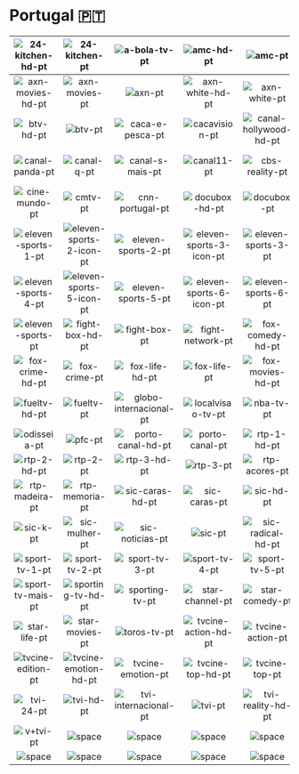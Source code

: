 # Portugal 🇵🇹

| ![24-kitchen-hd-pt] | ![24-kitchen-pt] | ![a-bola-tv-pt] | ![amc-hd-pt] | ![amc-pt] | ![axn-hd-pt] |
|:---:|:---:|:---:|:---:|:---:|:---:|
| ![axn-movies-hd-pt] | ![axn-movies-pt] | ![axn-pt] | ![axn-white-hd-pt] | ![axn-white-pt] | ![biggs-pt] |
| ![btv-hd-pt] | ![btv-pt] | ![caca-e-pesca-pt] | ![cacavision-pt] | ![canal-hollywood-hd-pt] | ![canal-hollywood-pt] |
| ![canal-panda-pt] | ![canal-q-pt] | ![canal-s-mais-pt] | ![canal11-pt] | ![cbs-reality-pt] | ![cine-mundo-hd-pt] |
| ![cine-mundo-pt] | ![cmtv-pt] | ![cnn-portugal-pt] | ![docubox-hd-pt] | ![docubox-pt] | ![eleven-sports-1-icon-pt] |
| ![eleven-sports-1-pt] | ![eleven-sports-2-icon-pt] | ![eleven-sports-2-pt] | ![eleven-sports-3-icon-pt] | ![eleven-sports-3-pt] | ![eleven-sports-4-icon-pt] |
| ![eleven-sports-4-pt] | ![eleven-sports-5-icon-pt] | ![eleven-sports-5-pt] | ![eleven-sports-6-icon-pt] | ![eleven-sports-6-pt] | ![eleven-sports-icon-pt] |
| ![eleven-sports-pt] | ![fight-box-hd-pt] | ![fight-box-pt] | ![fight-network-pt] | ![fox-comedy-hd-pt] | ![fox-comedy-pt] |
| ![fox-crime-hd-pt] | ![fox-crime-pt] | ![fox-life-hd-pt] | ![fox-life-pt] | ![fox-movies-hd-pt] | ![fox-movies-pt] |
| ![fueltv-hd-pt] | ![fueltv-pt] | ![globo-internacional-pt] | ![localvisao-tv-pt] | ![nba-tv-pt] | ![odisseia-hd-pt] |
| ![odisseia-pt] | ![pfc-pt] | ![porto-canal-hd-pt] | ![porto-canal-pt] | ![rtp-1-hd-pt] | ![rtp-1-pt] |
| ![rtp-2-hd-pt] | ![rtp-2-pt] | ![rtp-3-hd-pt] | ![rtp-3-pt] | ![rtp-acores-pt] | ![rtp-africa-pt] |
| ![rtp-madeira-pt] | ![rtp-memoria-pt] | ![sic-caras-hd-pt] | ![sic-caras-pt] | ![sic-hd-pt] | ![sic-k-hd-pt] |
| ![sic-k-pt] | ![sic-mulher-pt] | ![sic-noticias-pt] | ![sic-pt] | ![sic-radical-hd-pt] | ![sic-radical-pt] |
| ![sport-tv-1-pt] | ![sport-tv-2-pt] | ![sport-tv-3-pt] | ![sport-tv-4-pt] | ![sport-tv-5-pt] | ![sport-tv-6-pt] |
| ![sport-tv-mais-pt] | ![sporting-tv-hd-pt] | ![sporting-tv-pt] | ![star-channel-pt] | ![star-comedy-pt] | ![star-crime-pt] |
| ![star-life-pt] | ![star-movies-pt] | ![toros-tv-pt] | ![tvcine-action-hd-pt] | ![tvcine-action-pt] | ![tvcine-edition-hd-pt] |
| ![tvcine-edition-pt] | ![tvcine-emotion-hd-pt] | ![tvcine-emotion-pt] | ![tvcine-top-hd-pt] | ![tvcine-top-pt] | ![tvi-24-hd-pt] |
| ![tvi-24-pt] | ![tvi-hd-pt] | ![tvi-internacional-pt] | ![tvi-pt] | ![tvi-reality-hd-pt] | ![tvi-reality-pt] |
| ![v+tvi-pt] | ![space] | ![space] | ![space] | ![space] | ![space] |
| ![space]| ![space]| ![space]| ![space]| ![space]| ![space]|


[24-kitchen-hd-pt]:24-kitchen-hd-pt.png
[24-kitchen-pt]:24-kitchen-pt.png
[a-bola-tv-pt]:a-bola-tv-pt.png
[amc-hd-pt]:amc-hd-pt.png
[amc-pt]:amc-pt.png
[axn-hd-pt]:axn-hd-pt.png
[axn-movies-hd-pt]:axn-movies-hd-pt.png
[axn-movies-pt]:axn-movies-pt.png
[axn-pt]:axn-pt.png
[axn-white-hd-pt]:axn-white-hd-pt.png
[axn-white-pt]:axn-white-pt.png
[biggs-pt]:biggs-pt.png
[btv-hd-pt]:btv-hd-pt.png
[btv-pt]:btv-pt.png
[caca-e-pesca-pt]:caca-e-pesca-pt.png
[cacavision-pt]:cacavision-pt.png
[canal-hollywood-hd-pt]:canal-hollywood-hd-pt.png
[canal-hollywood-pt]:canal-hollywood-pt.png
[canal-panda-pt]:canal-panda-pt.png
[canal-q-pt]:canal-q-pt.png
[canal-s-mais-pt]:canal-s-mais-pt.png
[canal11-pt]:canal11-pt.png
[cbs-reality-pt]:cbs-reality-pt.png
[cine-mundo-hd-pt]:cine-mundo-hd-pt.png
[cine-mundo-pt]:cine-mundo-pt.png
[cmtv-pt]:cmtv-pt.png
[cnn-portugal-pt]:cnn-portugal-pt.png
[docubox-hd-pt]:docubox-hd-pt.png
[docubox-pt]:docubox-pt.png
[eleven-sports-1-icon-pt]:eleven-sports-1-icon-pt.png
[eleven-sports-1-pt]:eleven-sports-1-pt.png
[eleven-sports-2-icon-pt]:eleven-sports-2-icon-pt.png
[eleven-sports-2-pt]:eleven-sports-2-pt.png
[eleven-sports-3-icon-pt]:eleven-sports-3-icon-pt.png
[eleven-sports-3-pt]:eleven-sports-3-pt.png
[eleven-sports-4-icon-pt]:eleven-sports-4-icon-pt.png
[eleven-sports-4-pt]:eleven-sports-4-pt.png
[eleven-sports-5-icon-pt]:eleven-sports-5-icon-pt.png
[eleven-sports-5-pt]:eleven-sports-5-pt.png
[eleven-sports-6-icon-pt]:eleven-sports-6-icon-pt.png
[eleven-sports-6-pt]:eleven-sports-6-pt.png
[eleven-sports-icon-pt]:eleven-sports-icon-pt.png
[eleven-sports-pt]:eleven-sports-pt.png
[fight-box-hd-pt]:fight-box-hd-pt.png
[fight-box-pt]:fight-box-pt.png
[fight-network-pt]:fight-network-pt.png
[fox-comedy-hd-pt]:fox-comedy-hd-pt.png
[fox-comedy-pt]:fox-comedy-pt.png
[fox-crime-hd-pt]:fox-crime-hd-pt.png
[fox-crime-pt]:fox-crime-pt.png
[fox-life-hd-pt]:fox-life-hd-pt.png
[fox-life-pt]:fox-life-pt.png
[fox-movies-hd-pt]:fox-movies-hd-pt.png
[fox-movies-pt]:fox-movies-pt.png
[fueltv-hd-pt]:fueltv-hd-pt.png
[fueltv-pt]:fueltv-pt.png
[globo-internacional-pt]:globo-internacional-pt.png
[localvisao-tv-pt]:localvisao-tv-pt.png
[nba-tv-pt]:nba-tv-pt.png
[odisseia-hd-pt]:odisseia-hd-pt.png
[odisseia-pt]:odisseia-pt.png
[pfc-pt]:pfc-pt.png
[porto-canal-hd-pt]:porto-canal-hd-pt.png
[porto-canal-pt]:porto-canal-pt.png
[rtp-1-hd-pt]:rtp-1-hd-pt.png
[rtp-1-pt]:rtp-1-pt.png
[rtp-2-hd-pt]:rtp-2-hd-pt.png
[rtp-2-pt]:rtp-2-pt.png
[rtp-3-hd-pt]:rtp-3-hd-pt.png
[rtp-3-pt]:rtp-3-pt.png
[rtp-acores-pt]:rtp-acores-pt.png
[rtp-africa-pt]:rtp-africa-pt.png
[rtp-madeira-pt]:rtp-madeira-pt.png
[rtp-memoria-pt]:rtp-memoria-pt.png
[sic-caras-hd-pt]:sic-caras-hd-pt.png
[sic-caras-pt]:sic-caras-pt.png
[sic-hd-pt]:sic-hd-pt.png
[sic-k-hd-pt]:sic-k-hd-pt.png
[sic-k-pt]:sic-k-pt.png
[sic-mulher-pt]:sic-mulher-pt.png
[sic-noticias-pt]:sic-noticias-pt.png
[sic-pt]:sic-pt.png
[sic-radical-hd-pt]:sic-radical-hd-pt.png
[sic-radical-pt]:sic-radical-pt.png
[sport-tv-1-pt]:sport-tv-1-pt.png
[sport-tv-2-pt]:sport-tv-2-pt.png
[sport-tv-3-pt]:sport-tv-3-pt.png
[sport-tv-4-pt]:sport-tv-4-pt.png
[sport-tv-5-pt]:sport-tv-5-pt.png
[sport-tv-6-pt]:sport-tv-6-pt.png
[sport-tv-mais-pt]:sport-tv-mais-pt.png
[sporting-tv-hd-pt]:sporting-tv-hd-pt.png
[sporting-tv-pt]:sporting-tv-pt.png
[star-channel-pt]:star-channel-pt.png
[star-comedy-pt]:star-comedy-pt.png
[star-crime-pt]:star-crime-pt.png
[star-life-pt]:star-life-pt.png
[star-movies-pt]:star-movies-pt.png
[toros-tv-pt]:toros-tv-pt.png
[tvcine-action-hd-pt]:tvcine-action-hd-pt.png
[tvcine-action-pt]:tvcine-action-pt.png
[tvcine-edition-hd-pt]:tvcine-edition-hd-pt.png
[tvcine-edition-pt]:tvcine-edition-pt.png
[tvcine-emotion-hd-pt]:tvcine-emotion-hd-pt.png
[tvcine-emotion-pt]:tvcine-emotion-pt.png
[tvcine-top-hd-pt]:tvcine-top-hd-pt.png
[tvcine-top-pt]:tvcine-top-pt.png
[tvi-24-hd-pt]:tvi-24-hd-pt.png
[tvi-24-pt]:tvi-24-pt.png
[tvi-hd-pt]:tvi-hd-pt.png
[tvi-internacional-pt]:tvi-internacional-pt.png
[tvi-pt]:tvi-pt.png
[tvi-reality-hd-pt]:tvi-reality-hd-pt.png
[tvi-reality-pt]:tvi-reality-pt.png
[v+tvi-pt]:v+tvi-pt.png

[space]:../../misc/space-1500.png "Space"

